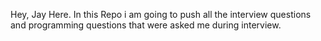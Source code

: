 Hey, Jay Here.
In this Repo i am going to push all the interview questions and programming questions that were asked me during interview. <br>
